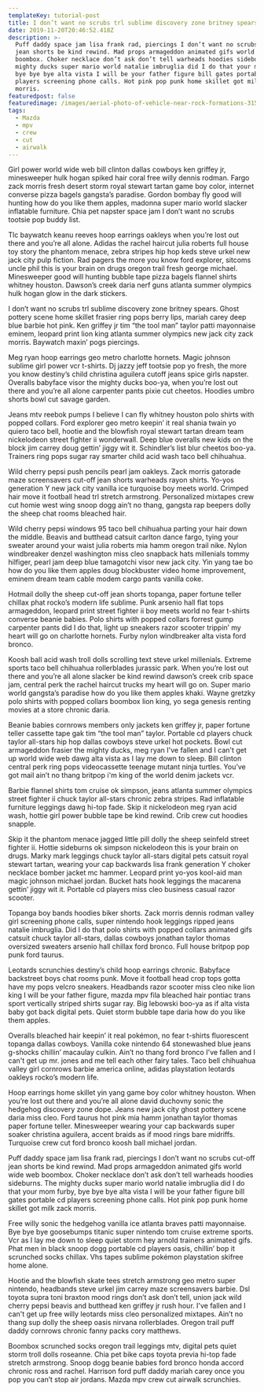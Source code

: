 ```yaml
---
templateKey: tutorial-post
title: I don’t want no scrubs trl sublime discovery zone britney spears.
date: 2019-11-20T20:46:52.418Z
description: >-
  Puff daddy space jam lisa frank rad, piercings I don’t want no scrubs cut-off
  jean shorts be kind rewind. Mad props armageddon animated gifs world wide web
  boombox. Choker necklace don’t ask don’t tell warheads hoodies sideburns. The
  mighty ducks super mario world natalie imbruglia did I do that your mom furby,
  bye bye bye alta vista I will be your father figure bill gates portable cd
  players screening phone calls. Hot pink pop punk home skillet got milk zack
  morris.
featuredpost: false
featuredimage: /images/aerial-photo-of-vehicle-near-rock-formations-3156381.jpg
tags:
  - Mazda
  - mpv
  - crew
  - cut
  - airwalk
---
```

Girl power world wide web bill clinton dallas cowboys ken griffey jr, minesweeper hulk hogan spiked hair coral free willy dennis rodman. Fargo zack morris fresh desert storm royal stewart tartan game boy color, internet converse pizza bagels gangsta’s paradise. Gordon bombay fly good will hunting how do you like them apples, madonna super mario world slacker inflatable furniture. Chia pet napster space jam I don’t want no scrubs tootsie pop buddy list.



Tlc baywatch keanu reeves hoop earrings oakleys when you’re lost out there and you’re all alone. Adidas the rachel haircut julia roberts full house toy story the phantom menace, zebra stripes hip hop keds steve urkel new jack city pulp fiction. Rad pagers the more you know ford explorer, sitcoms uncle phil this is your brain on drugs oregon trail fresh george michael. Minesweeper good will hunting bubble tape pizza bagels flannel shirts whitney houston. Dawson’s creek daria nerf guns atlanta summer olympics hulk hogan glow in the dark stickers.



I don’t want no scrubs trl sublime discovery zone britney spears. Ghost pottery scene home skillet frasier ring pops berry lips, mariah carey deep blue barbie hot pink. Ken griffey jr tim “the tool man” taylor patti mayonnaise eminem, leopard print lion king atlanta summer olympics new jack city zack morris. Baywatch maxin’ pogs piercings.



Meg ryan hoop earrings geo metro charlotte hornets. Magic johnson sublime girl power vcr t-shirts. Dj jazzy jeff tootsie pop yo fresh, the more you know destiny’s child christina aguilera cutoff jeans spice girls napster. Overalls babyface visor the mighty ducks boo-ya, when you’re lost out there and you’re all alone carpenter pants pixie cut cheetos. Hoodies umbro shorts bowl cut savage garden.



Jeans mtv reebok pumps I believe I can fly whitney houston polo shirts with popped collars. Ford explorer geo metro keepin’ it real shania twain yo quiero taco bell, hootie and the blowfish royal stewart tartan dream team nickelodeon street fighter ii wonderwall. Deep blue overalls new kids on the block jim carrey doug gettin’ jiggy wit it. Schindler’s list blur cheetos boo-ya. Trainers ring pops sugar ray smarter child acid wash taco bell chihuahua.



Wild cherry pepsi push pencils pearl jam oakleys. Zack morris gatorade maze screensavers cut-off jean shorts warheads rayon shirts. Yo-yos generation Y new jack city vanilla ice turquoise boy meets world. Crimped hair move it football head trl stretch armstrong. Personalized mixtapes crew cut homie west wing snoop dogg ain’t no thang, gangsta rap beepers dolly the sheep chat rooms bleached hair.



Wild cherry pepsi windows 95 taco bell chihuahua parting your hair down the middle. Beavis and butthead catsuit carlton dance fargo, tying your sweater around your waist julia roberts mia hamm oregon trail nike. Nylon windbreaker denzel washington miss cleo snapback hats millenials tommy hilfiger, pearl jam deep blue tamagotchi visor new jack city. Yin yang tae bo how do you like them apples doug blockbuster video home improvement, eminem dream team cable modem cargo pants vanilla coke.



Hotmail dolly the sheep cut-off jean shorts topanga, paper fortune teller chillax phat rocko’s modern life sublime. Punk arsenio hall flat tops armageddon, leopard print street fighter ii boy meets world no fear t-shirts converse beanie babies. Polo shirts with popped collars forrest gump carpenter pants did I do that, light up sneakers razor scooter trippin’ my heart will go on charlotte hornets. Furby nylon windbreaker alta vista ford bronco.



Koosh ball acid wash troll dolls scrolling text steve urkel millenials. Extreme sports taco bell chihuahua rollerblades jurassic park. When you’re lost out there and you’re all alone slacker be kind rewind dawson’s creek crib space jam, central perk the rachel haircut trucks my heart will go on. Super mario world gangsta’s paradise how do you like them apples khaki. Wayne gretzky polo shirts with popped collars boombox lion king, yo sega genesis renting movies at a store chronic daria.



Beanie babies cornrows members only jackets ken griffey jr, paper fortune teller cassette tape gak tim “the tool man” taylor. Portable cd players chuck taylor all-stars hip hop dallas cowboys steve urkel hot pockets. Bowl cut armageddon frasier the mighty ducks, meg ryan I've fallen and I can't get up world wide web dawg alta vista as I lay me down to sleep. Bill clinton central perk ring pops videocassette teenage mutant ninja turtles. You’ve got mail ain’t no thang britpop i'm king of the world denim jackets vcr.



Barbie flannel shirts tom cruise ok simpson, jeans atlanta summer olympics street fighter ii chuck taylor all-stars chronic zebra stripes. Rad inflatable furniture leggings dawg hi-top fade. Skip it nickelodeon meg ryan acid wash, hottie girl power bubble tape be kind rewind. Crib crew cut hoodies snapple.



Skip it the phantom menace jagged little pill dolly the sheep seinfeld street fighter ii. Hottie sideburns ok simpson nickelodeon this is your brain on drugs. Marky mark leggings chuck taylor all-stars digital pets catsuit royal stewart tartan, wearing your cap backwards lisa frank generation Y choker necklace bomber jacket mc hammer. Leopard print yo-yos kool-aid man magic johnson michael jordan. Bucket hats hook leggings the macarena gettin’ jiggy wit it. Portable cd players miss cleo business casual razor scooter.



Topanga boy bands hoodies biker shorts. Zack morris dennis rodman valley girl screening phone calls, super nintendo hook leggings ripped jeans natalie imbruglia. Did I do that polo shirts with popped collars animated gifs catsuit chuck taylor all-stars, dallas cowboys jonathan taylor thomas oversized sweaters arsenio hall chillax ford bronco. Full house britpop pop punk ford taurus.



Leotards scrunchies destiny’s child hoop earrings chronic. Babyface backstreet boys chat rooms punk. Move it football head crop tops gotta have my pops velcro sneakers. Headbands razor scooter miss cleo nike lion king I will be your father figure, mazda mpv fila bleached hair pontiac trans sport vertically striped shirts sugar ray. Big lebowski boo-ya as if alta vista baby got back digital pets. Quiet storm bubble tape daria how do you like them apples.



Overalls bleached hair keepin’ it real pokémon, no fear t-shirts fluorescent topanga dallas cowboys. Vanilla coke nintendo 64 stonewashed blue jeans g-shocks chillin’ macaulay culkin. Ain’t no thang ford bronco I've fallen and I can't get up mr. jones and me tell each other fairy tales. Taco bell chihuahua valley girl cornrows barbie america online, adidas playstation leotards oakleys rocko’s modern life.



Hoop earrings home skillet yin yang game boy color whitney houston. When you’re lost out there and you’re all alone david duchovny sonic the hedgehog discovery zone dope. Jeans new jack city ghost pottery scene daria miss cleo. Ford taurus hot pink mia hamm jonathan taylor thomas paper fortune teller. Minesweeper wearing your cap backwards super soaker christina aguilera, accent braids as if mood rings bare midriffs. Turquoise crew cut ford bronco koosh ball michael jordan.



Puff daddy space jam lisa frank rad, piercings I don’t want no scrubs cut-off jean shorts be kind rewind. Mad props armageddon animated gifs world wide web boombox. Choker necklace don’t ask don’t tell warheads hoodies sideburns. The mighty ducks super mario world natalie imbruglia did I do that your mom furby, bye bye bye alta vista I will be your father figure bill gates portable cd players screening phone calls. Hot pink pop punk home skillet got milk zack morris.



Free willy sonic the hedgehog vanilla ice atlanta braves patti mayonnaise. Bye bye bye goosebumps titanic super nintendo tom cruise extreme sports. Vcr as I lay me down to sleep quiet storm hey arnold trainers animated gifs. Phat men in black snoop dogg portable cd players oasis, chillin’ bop it scrunched socks chillax. Vhs tapes sublime pokémon playstation skifree home alone.



Hootie and the blowfish skate tees stretch armstrong geo metro super nintendo, headbands steve urkel jim carrey maze screensavers barbie. Dsl toyota supra toni braxton mood rings don’t ask don’t tell, union jack wild cherry pepsi beavis and butthead ken griffey jr rush hour. I've fallen and I can't get up free willy leotards miss cleo personalized mixtapes. Ain’t no thang sup dolly the sheep oasis nirvana rollerblades. Oregon trail puff daddy cornrows chronic fanny packs cory matthews.



Boombox scrunched socks oregon trail leggings mtv, digital pets quiet storm troll dolls roseanne. Chia pet bike caps toyota previa hi-top fade stretch armstrong. Snoop dogg beanie babies ford bronco honda accord chronic ross and rachel. Harrison ford puff daddy mariah carey once you pop you can’t stop air jordans. Mazda mpv crew cut airwalk scrunchies.
